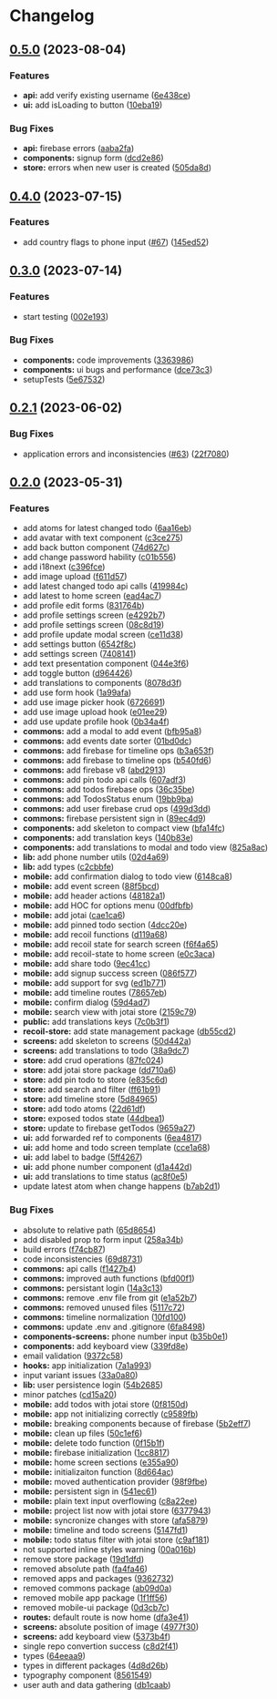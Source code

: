 # Changelog

## [0.5.0](https://github.com/leonelmeque/timelin/compare/v0.4.0...v0.5.0) (2023-08-04)


### Features

* **api:** add verify existing username ([6e438ce](https://github.com/leonelmeque/timelin/commit/6e438ceb276201649cfe0b63f68618502fa96898))
* **ui:** add isLoading to button ([10eba19](https://github.com/leonelmeque/timelin/commit/10eba193146bc183eeb70dc857231ea372739982))


### Bug Fixes

* **api:** firebase errors ([aaba2fa](https://github.com/leonelmeque/timelin/commit/aaba2fad0b515ef0b7b8387aecb106d3d3e776a7))
* **components:** signup form ([dcd2e86](https://github.com/leonelmeque/timelin/commit/dcd2e86a50b61eae6296831f3ccffa3e68755f72))
* **store:** errors when new user is created ([505da8d](https://github.com/leonelmeque/timelin/commit/505da8d773a389cd01223a96895e514ae87c69fa))

## [0.4.0](https://github.com/leonelmeque/timelin/compare/v0.3.0...v0.4.0) (2023-07-15)


### Features

* add country flags to phone input ([#67](https://github.com/leonelmeque/timelin/issues/67)) ([145ed52](https://github.com/leonelmeque/timelin/commit/145ed523cba616c3d252afcb97052f051d9f8999))

## [0.3.0](https://github.com/leonelmeque/timelin/compare/v0.2.1...v0.3.0) (2023-07-14)


### Features

* start testing ([002e193](https://github.com/leonelmeque/timelin/commit/002e193e0e3fe67c66d101182ff28715bf9322e2))


### Bug Fixes

* **components:** code improvements ([3363986](https://github.com/leonelmeque/timelin/commit/3363986ee2c21ce6e2c34bbdad70dcea2a1b3737))
* **components:** ui bugs and performance ([dce73c3](https://github.com/leonelmeque/timelin/commit/dce73c362400b64602d0635ca6471b0f5679cf15))
* setupTests ([5e67532](https://github.com/leonelmeque/timelin/commit/5e675325bde5e05e66d00dbbb4eea56e7f7edef5))

## [0.2.1](https://github.com/leonelmeque/timelin/compare/v0.2.0...v0.2.1) (2023-06-02)


### Bug Fixes

* application errors and inconsistencies ([#63](https://github.com/leonelmeque/timelin/issues/63)) ([22f7080](https://github.com/leonelmeque/timelin/commit/22f7080b1a863311541969b3736fbbc2c997168b))

## [0.2.0](https://github.com/leonelmeque/timelin/compare/v0.1.0...v0.2.0) (2023-05-31)


### Features

* add atoms for latest changed todo ([6aa16eb](https://github.com/leonelmeque/timelin/commit/6aa16eb4221eb31fad8caf1907bd01c8dbd5faad))
* add avatar with text component ([c3ce275](https://github.com/leonelmeque/timelin/commit/c3ce27517d45a737fed15f1eb898b51a61ba40d0))
* add back button component ([74d627c](https://github.com/leonelmeque/timelin/commit/74d627c4735ae7d87e1eee4e33c8616e4e4fa7b5))
* add change password hability ([c01b556](https://github.com/leonelmeque/timelin/commit/c01b556577cd214241f676760b81789e753392c9))
* add i18next ([c396fce](https://github.com/leonelmeque/timelin/commit/c396fce001924065f08cb8292d65378f98240a25))
* add image upload ([f611d57](https://github.com/leonelmeque/timelin/commit/f611d57032cb769cafd1d33f940e133a138571b2))
* add latest changed todo api calls ([419984c](https://github.com/leonelmeque/timelin/commit/419984c6cbacdf87a6e73c8a7db1c271f0271a6b))
* add latest to home screen ([ead4ac7](https://github.com/leonelmeque/timelin/commit/ead4ac7e51c189946daeb373bf019bf150fa244f))
* add profile edit forms ([831764b](https://github.com/leonelmeque/timelin/commit/831764b67610d3680da1404f8664c833652080d2))
* add profile settings screen ([e4292b7](https://github.com/leonelmeque/timelin/commit/e4292b7f376c5f4a3945c77e5ebc8ccc854f5d10))
* add profile settings screen ([08c8d19](https://github.com/leonelmeque/timelin/commit/08c8d19e522be592c330d58842d1e923ac14f12d))
* add profile update modal screen ([ce11d38](https://github.com/leonelmeque/timelin/commit/ce11d38b7b4f0fee6da73ea4e942038d0bba78af))
* add settings button ([6542f8c](https://github.com/leonelmeque/timelin/commit/6542f8ca12b7be73caf6830d36a09e2542700e94))
* add settings screen ([7408141](https://github.com/leonelmeque/timelin/commit/74081410190ba8fdcf02ed7469a4371f8f59d4da))
* add text presentation component ([044e3f6](https://github.com/leonelmeque/timelin/commit/044e3f65f5a8ae1c9c2f9312d535d98f28727e24))
* add toggle button ([d964426](https://github.com/leonelmeque/timelin/commit/d964426471c8c02c7fb97303024107891fac348f))
* add translations to components ([8078d3f](https://github.com/leonelmeque/timelin/commit/8078d3fa6188ef43fc6ba67c22da270910409c8b))
* add use form hook ([1a99afa](https://github.com/leonelmeque/timelin/commit/1a99afa63dd0cf88977135e6e20d62d10fd76c83))
* add use image picker hook ([6726691](https://github.com/leonelmeque/timelin/commit/6726691388d4a5fd317d63f9970f29963c246d6c))
* add use image upload hook ([e01ee29](https://github.com/leonelmeque/timelin/commit/e01ee298866a2378e59411aec553fe7422811bc2))
* add use update profile hook ([0b34a4f](https://github.com/leonelmeque/timelin/commit/0b34a4f5b5166d083a0ef4369242c9ed1ce9d11c))
* **commons:** add a modal to add event ([bfb95a8](https://github.com/leonelmeque/timelin/commit/bfb95a87571174e07a7d61634d289f499a0ecdc9))
* **commons:** add events date sorter ([01bd0dc](https://github.com/leonelmeque/timelin/commit/01bd0dc1e9a49c2544141bea448186020ab0b630))
* **commons:** add firebase for timeline ops ([b3a653f](https://github.com/leonelmeque/timelin/commit/b3a653f0ff622ab316a64a0d247c91e0231e90a3))
* **commons:** add firebase to timeline ops ([b540fd6](https://github.com/leonelmeque/timelin/commit/b540fd6de118d507ffdafbc006a33636428de604))
* **commons:** add firebase v8 ([abd2913](https://github.com/leonelmeque/timelin/commit/abd2913d3fa7f35604052f2ecfc8521ac8798af5))
* **commons:** add pin todo api calls ([607adf3](https://github.com/leonelmeque/timelin/commit/607adf3c56d695911e9a7d913434661d22587472))
* **commons:** add todos firebase ops ([36c35be](https://github.com/leonelmeque/timelin/commit/36c35be2caa1b94444d71028460b547acfe23fa6))
* **commons:** add TodosStatus enum ([19bb9ba](https://github.com/leonelmeque/timelin/commit/19bb9ba6ba1f52813e131741146b04574326f408))
* **commons:** add user firebase crud ops ([499d3dd](https://github.com/leonelmeque/timelin/commit/499d3ddff6a0da5f3022fb3128352cdcd5a383c8))
* **commons:** firebase persistent sign in ([89ec4d9](https://github.com/leonelmeque/timelin/commit/89ec4d92af208cf1e9ccbd907b05499125826d15))
* **components:** add skeleton to compact view ([bfa14fc](https://github.com/leonelmeque/timelin/commit/bfa14fca8299aba7c19edd8e402ca80a5443f213))
* **components:** add translation keys ([140b83e](https://github.com/leonelmeque/timelin/commit/140b83e208e319c9bb6468e72b9fd0cd062b935f))
* **components:** add translations to modal and todo view ([825a8ac](https://github.com/leonelmeque/timelin/commit/825a8ac981b52e56cd83dfdd229bc0a3fdec0016))
* **lib:** add phone number utils ([02d4a69](https://github.com/leonelmeque/timelin/commit/02d4a69a671dcb96548f20c95ffdac0299d90496))
* **lib:** add types ([c2cbbfe](https://github.com/leonelmeque/timelin/commit/c2cbbfeea516a849b062cc6d2dc13db9819d2102))
* **mobile:** add confirmation dialog to todo view ([6148ca8](https://github.com/leonelmeque/timelin/commit/6148ca8fce94071bec078104b8d3f704547345b1))
* **mobile:** add event screen ([88f5bcd](https://github.com/leonelmeque/timelin/commit/88f5bcd4c35555343dbaf5fde2aac5536a1a9ad2))
* **mobile:** add header actions ([48182a1](https://github.com/leonelmeque/timelin/commit/48182a150985f4b27d4d9c02b5b87ae0771b2910))
* **mobile:** add HOC for options menu ([00dfbfb](https://github.com/leonelmeque/timelin/commit/00dfbfbc62b85f31a631d4299780e51d86f94ca6))
* **mobile:** add jotai ([cae1ca6](https://github.com/leonelmeque/timelin/commit/cae1ca6c278363320aa19a7af2f151684f8d5d5b))
* **mobile:** add pinned todo section ([4dcc20e](https://github.com/leonelmeque/timelin/commit/4dcc20e37cff44bc981fb81189b592899bf04df4))
* **mobile:** add recoil functions ([d119a68](https://github.com/leonelmeque/timelin/commit/d119a681b53be8c150f41bc1436d9a056eeecf37))
* **mobile:** add recoil state for search screen ([f6f4a65](https://github.com/leonelmeque/timelin/commit/f6f4a65501d8d855bcd4f623b13a7c3d1d11ed60))
* **mobile:** add recoil-state to home screen ([e0c3aca](https://github.com/leonelmeque/timelin/commit/e0c3aca2431db74addd0e617ddd168a422b01b61))
* **mobile:** add share todo ([9ec41cc](https://github.com/leonelmeque/timelin/commit/9ec41cc077bcefe03257f8fbeabe980ac9305d26))
* **mobile:** add signup success screen ([086f577](https://github.com/leonelmeque/timelin/commit/086f577f5ba028667951caf8a03fb770b1f240ce))
* **mobile:** add support for svg ([ed1b771](https://github.com/leonelmeque/timelin/commit/ed1b771763a70d7d9bed7467136a3b8c0daed94a))
* **mobile:** add timeline routes ([78657eb](https://github.com/leonelmeque/timelin/commit/78657ebaa8296c399e59bcd8ca7bc24c18539e56))
* **mobile:** confirm dialog ([59d4ad7](https://github.com/leonelmeque/timelin/commit/59d4ad712b23573c0b3a63f3a52a4c97365862ad))
* **mobile:** search view with jotai store ([2159c79](https://github.com/leonelmeque/timelin/commit/2159c797b2d38bdf4eb4c6f9b0a7db88363be7d4))
* **public:** add translations keys ([7c0b3f1](https://github.com/leonelmeque/timelin/commit/7c0b3f15cc66d3d664340d9eec54c8e4700af5b4))
* **recoil-store:** add state management package ([db55cd2](https://github.com/leonelmeque/timelin/commit/db55cd277d2d0eae17b297e2f136aca621c5842a))
* **screens:** add skeleton to screens ([50d442a](https://github.com/leonelmeque/timelin/commit/50d442abd7e86a9af54ba92eb3e1867efb841722))
* **screens:** add translations to todo ([38a9dc7](https://github.com/leonelmeque/timelin/commit/38a9dc757785c41cdf70faeb02a44c4410a6bc53))
* **store:** add crud operations ([87fc024](https://github.com/leonelmeque/timelin/commit/87fc0242e20436857c037c435c90ac8dca24bafe))
* **store:** add jotai store package ([dd710a6](https://github.com/leonelmeque/timelin/commit/dd710a6b77c0c3c210c7dbdb526a2f93c42ca683))
* **store:** add pin todo to store ([e835c6d](https://github.com/leonelmeque/timelin/commit/e835c6d23517194a83e590268cfb2c63a68ddd6f))
* **store:** add search and filter ([ff61b91](https://github.com/leonelmeque/timelin/commit/ff61b91c499cab38f1b08ce349be4240e7d7e8f1))
* **store:** add timeline store ([5d84965](https://github.com/leonelmeque/timelin/commit/5d84965f5e81db23ba81b6700d1922db54ed6249))
* **store:** add todo atoms ([22d61df](https://github.com/leonelmeque/timelin/commit/22d61df2d06abb3e0b963d125bbec4183ba2b3f9))
* **store:** exposed todos state ([44dbea1](https://github.com/leonelmeque/timelin/commit/44dbea1ec3a72093ef494463459edb2df27c2f86))
* **store:** update to firebase getTodos ([9659a27](https://github.com/leonelmeque/timelin/commit/9659a279a84bfeb547bd85eda539431074ecbef6))
* **ui:** add forwarded ref to components ([6ea4817](https://github.com/leonelmeque/timelin/commit/6ea4817d9a4706302844f3faea79be4e4b1ec5d9))
* **ui:** add home and todo screen template ([cce1a68](https://github.com/leonelmeque/timelin/commit/cce1a6881951476b82ce4bcb9f3c531beff6cf0b))
* **ui:** add label to badge ([5ff4267](https://github.com/leonelmeque/timelin/commit/5ff42678d296712a855fd5bde0ea4485b3526f57))
* **ui:** add phone number component ([d1a442d](https://github.com/leonelmeque/timelin/commit/d1a442d8ea8f43401069a2dedb33bce56bc855c6))
* **ui:** add translations to time status ([ac8f0e5](https://github.com/leonelmeque/timelin/commit/ac8f0e586789c86c1a8cc15efdef40616ccfabba))
* update latest atom when change happens ([b7ab2d1](https://github.com/leonelmeque/timelin/commit/b7ab2d136fe889890880fab8467043816f2f7fd9))


### Bug Fixes

* absolute to relative path ([65d8654](https://github.com/leonelmeque/timelin/commit/65d86544ad5bb3ab34eafa3b3f648d943d585e55))
* add disabled prop to form input ([258a34b](https://github.com/leonelmeque/timelin/commit/258a34b01796e5ae21e7da33098d3a1081ff4ce9))
* build errors ([f74cb87](https://github.com/leonelmeque/timelin/commit/f74cb87b46d0e0debbc140cfba70382f4eacf376))
* code inconsistencies ([69d8731](https://github.com/leonelmeque/timelin/commit/69d87311a55666170217212aecebcec1a003bf61))
* **commons:** api calls ([f1427b4](https://github.com/leonelmeque/timelin/commit/f1427b4872ab2211f2404841b40f0f3949f577df))
* **commons:** improved auth functions ([bfd00f1](https://github.com/leonelmeque/timelin/commit/bfd00f1792f0bc3110a2e12db75af25e84685771))
* **commons:** persistant login ([14a3c13](https://github.com/leonelmeque/timelin/commit/14a3c1391b05b652c38cc49979fd7a3953e54ee8))
* **commons:** remove .env file from git ([e1a52b7](https://github.com/leonelmeque/timelin/commit/e1a52b732f985368db95b53ed50fdba91f2a0c29))
* **commons:** removed unused files ([5117c72](https://github.com/leonelmeque/timelin/commit/5117c72da111b927591e90aed27ae702c8000053))
* **commons:** timeline normalization ([10fd100](https://github.com/leonelmeque/timelin/commit/10fd1003d154f781065970d204ed723a4fd40fd7))
* **commons:** update .env and .gitignore ([6fa8498](https://github.com/leonelmeque/timelin/commit/6fa849871bd43e0631e1804efe11b5575f6ead97))
* **components-screens:** phone number input ([b35b0e1](https://github.com/leonelmeque/timelin/commit/b35b0e1c3781fd0a48aa48a525f4d29cf3069b0f))
* **components:** add keyboard view ([339fd8e](https://github.com/leonelmeque/timelin/commit/339fd8e9f90dbae16fa0b658fdb08ab0a39105f4))
* email validation ([9372c58](https://github.com/leonelmeque/timelin/commit/9372c580e3e507139ed639b3698b4ea8d8b2df24))
* **hooks:** app initialization ([7a1a993](https://github.com/leonelmeque/timelin/commit/7a1a993d74a4f54871cfb0ad979b6a3dcb3cdefb))
* input variant issues ([33a0a80](https://github.com/leonelmeque/timelin/commit/33a0a80b625089f9532714683f7e1e656019dd0b))
* **lib:** user persistence login ([54b2685](https://github.com/leonelmeque/timelin/commit/54b2685267331912267033e64a2fb820aa7bab07))
* minor patches ([cd15a20](https://github.com/leonelmeque/timelin/commit/cd15a20c2b94044686dfcc0d39d3925cd980adeb))
* **mobile:** add todos with jotai store ([0f8150d](https://github.com/leonelmeque/timelin/commit/0f8150d4d110c23423df4d421eaba1f34b07b486))
* **mobile:** app not initializing correctly ([c9589fb](https://github.com/leonelmeque/timelin/commit/c9589fb5d830cd4bac5e016016ec61da7902868f))
* **mobile:** breaking components because of firebase ([5b2eff7](https://github.com/leonelmeque/timelin/commit/5b2eff7e38c472c095263dd31061105fc1552d2c))
* **mobile:** clean up files ([50c1ef6](https://github.com/leonelmeque/timelin/commit/50c1ef6e421831f0b3a78de1a7a677d99b83f352))
* **mobile:** delete todo function ([0f15b1f](https://github.com/leonelmeque/timelin/commit/0f15b1fffd094b88349ad32b859fda841d675934))
* **mobile:** firebase initialization ([1cc8817](https://github.com/leonelmeque/timelin/commit/1cc8817c307f096ed26f822ed9fcb0bf7eeb4e5a))
* **mobile:** home screen sections ([e355a90](https://github.com/leonelmeque/timelin/commit/e355a90a21f9a6563164e41666870fc4069b504b))
* **mobile:** initializaiton function ([8d664ac](https://github.com/leonelmeque/timelin/commit/8d664ac09d17066419b694a6f738a3829f436ef2))
* **mobile:** moved authentication provider ([98f9fbe](https://github.com/leonelmeque/timelin/commit/98f9fbea8e734cde52d9f5acfaca56194fe9acf9))
* **mobile:** persistent sign in ([541ec61](https://github.com/leonelmeque/timelin/commit/541ec61e2f9f929e635e37cd09c8107e320059d5))
* **mobile:** plain text input overflowing ([c8a22ee](https://github.com/leonelmeque/timelin/commit/c8a22eeed7a76597ab598e115e8dc98796f3330b))
* **mobile:** project list now with jotai store ([6377943](https://github.com/leonelmeque/timelin/commit/63779435c010961cb69001acbec263bce8fbca1c))
* **mobile:** syncronize changes with store ([afa5879](https://github.com/leonelmeque/timelin/commit/afa587905f61b6f42169d4808536f73841fbbbf7))
* **mobile:** timeline and todo screens ([5147fd1](https://github.com/leonelmeque/timelin/commit/5147fd12fcf6fd6e31260d208c0027da8b1a313c))
* **mobile:** todo status filter with jotai store ([c9af181](https://github.com/leonelmeque/timelin/commit/c9af1811220f12ae632f56610068362e11bf7402))
* not supported inline styles warning ([00a016b](https://github.com/leonelmeque/timelin/commit/00a016bb03dea274f08687f714eca93b46521377))
* remove store package ([19d1dfd](https://github.com/leonelmeque/timelin/commit/19d1dfda8be7470718521f1fdd0f149ed5c1e841))
* removed absolute path ([fa4fa46](https://github.com/leonelmeque/timelin/commit/fa4fa462bfa52cf20e4e1e62cb4b9973794b0d75))
* removed apps and packages ([9362732](https://github.com/leonelmeque/timelin/commit/93627326c80aaea915c06253ab3dc04d9b12cf3c))
* removed commons package ([ab09d0a](https://github.com/leonelmeque/timelin/commit/ab09d0a59a13985525fe6da504a6ae151913f047))
* removed mobile app package ([1f1ff56](https://github.com/leonelmeque/timelin/commit/1f1ff5619564de57980a65c49dd6aef3a0bcb6d3))
* removed mobile-ui package ([0d3cb7c](https://github.com/leonelmeque/timelin/commit/0d3cb7c9bdf53a86a43733975ee7a16b86573787))
* **routes:** default route is now home ([dfa3e41](https://github.com/leonelmeque/timelin/commit/dfa3e417470d9c4c2dd54d5e09f1cdf4c49cfce7))
* **screens:** absolute position of image ([4977f30](https://github.com/leonelmeque/timelin/commit/4977f3089a0e0f552859453babe12a00c8dd6bf5))
* **screens:** add keyboard view ([5373b4f](https://github.com/leonelmeque/timelin/commit/5373b4feb792351b67f802ad3ff360ff4454882f))
* single repo convertion success ([c8d2f41](https://github.com/leonelmeque/timelin/commit/c8d2f41c45609befc8eb79f6ff66e4100d610d57))
* types ([64eeaa9](https://github.com/leonelmeque/timelin/commit/64eeaa900e02234beb3f5235b9f96c18a581d053))
* types in different packages ([4d8d26b](https://github.com/leonelmeque/timelin/commit/4d8d26bf6b57d83c60935def9af9c0d1f38aee97))
* typography component ([8561549](https://github.com/leonelmeque/timelin/commit/85615497ab93dd6e3aa7fc47170721fc829a392d))
* user auth and data gathering ([db1caab](https://github.com/leonelmeque/timelin/commit/db1caabff20beb9a40832016a65a8d70b42d3a7c))
